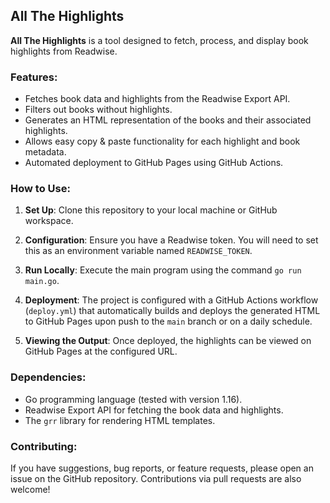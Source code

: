 ## All The Highlights

**All The Highlights** is a tool designed to fetch, process, and display book highlights from Readwise.

### Features:

- Fetches book data and highlights from the Readwise Export API.
- Filters out books without highlights.
- Generates an HTML representation of the books and their associated highlights.
- Allows easy copy & paste functionality for each highlight and book metadata.
- Automated deployment to GitHub Pages using GitHub Actions.

### How to Use:

1. **Set Up**: Clone this repository to your local machine or GitHub workspace.

2. **Configuration**: Ensure you have a Readwise token. You will need to set this as an environment variable named `READWISE_TOKEN`.

3. **Run Locally**: Execute the main program using the command `go run main.go`.

4. **Deployment**: The project is configured with a GitHub Actions workflow (`deploy.yml`) that automatically builds and deploys the generated HTML to GitHub Pages upon push to the `main` branch or on a daily schedule.

5. **Viewing the Output**: Once deployed, the highlights can be viewed on GitHub Pages at the configured URL.

### Dependencies:

- Go programming language (tested with version 1.16).
- Readwise Export API for fetching the book data and highlights.
- The `grr` library for rendering HTML templates.

### Contributing:

If you have suggestions, bug reports, or feature requests, please open an issue on the GitHub repository. Contributions via pull requests are also welcome!
